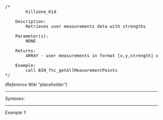 <pre>/*
		Killzone_Kid

	Description:
		Retrieves user measurements data with strengths

	Parameter(s):
		NONE

	Returns:
		ARRAY - user measurements in format [x,y,strength] or empty array [] on error
		
	Example:
		call BIN_fnc_getAllMeasurementPoints
*/</pre>

*(Reference Wiki "placeholder")*


---
*Syntaxes:*

<!-- [] call `BIN_fnc_allIDWMapMeasurementPoints` -->

---
*Example 1:*

<!-- 
```sqf
[] call BIN_fnc_allIDWMapMeasurementPoints;
``` -->